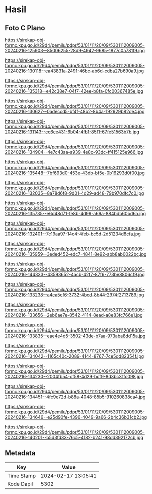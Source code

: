 # Hasil

## Foto C Plano

https://sirekap-obj-formc.kpu.go.id/29d4/pemilu/pdpr/53/01/11/20/09/5301112009005-20240216-125903--85006255-28d9-4942-9685-1877c0a781f9.jpg

https://sirekap-obj-formc.kpu.go.id/29d4/pemilu/pdpr/53/01/11/20/09/5301112009005-20240216-130118--ea43831a-2491-46bc-ab6d-cdba27b690a9.jpg

https://sirekap-obj-formc.kpu.go.id/29d4/pemilu/pdpr/53/01/11/20/09/5301112009005-20240216-135318--e42c38e7-04f7-42ee-b8fa-0fc00367485e.jpg

https://sirekap-obj-formc.kpu.go.id/29d4/pemilu/pdpr/53/01/11/20/09/5301112009005-20240216-130627--0adeccd5-bf4f-48b2-8b4a-192929b82de4.jpg

https://sirekap-obj-formc.kpu.go.id/29d4/pemilu/pdpr/53/01/11/20/09/5301112009005-20240216-131143--cc6ee431-6b04-4fb1-85f1-67fe51563b7b.jpg

https://sirekap-obj-formc.kpu.go.id/29d4/pemilu/pdpr/53/01/11/20/09/5301112009005-20240216-134904--4e7c43aa-a939-4e8c-93dc-ff415125e966.jpg

https://sirekap-obj-formc.kpu.go.id/29d4/pemilu/pdpr/53/01/11/20/09/5301112009005-20240216-135448--7bf693d0-453e-43db-bf5e-0b16293d0f00.jpg

https://sirekap-obj-formc.kpu.go.id/29d4/pemilu/pdpr/53/01/11/20/09/5301112009005-20240216-132035--8a78d6f8-9d01-4d29-ad48-79b970dfc7c0.jpg

https://sirekap-obj-formc.kpu.go.id/29d4/pemilu/pdpr/53/01/11/20/09/5301112009005-20240216-135735--e6d48d71-fe8b-4d99-a69a-884bdb60bd6a.jpg

https://sirekap-obj-formc.kpu.go.id/29d4/pemilu/pdpr/53/01/11/20/09/5301112009005-20240216-132401--7c19aa97-14c4-4feb-bc5d-2d51234d8cfa.jpg

https://sirekap-obj-formc.kpu.go.id/29d4/pemilu/pdpr/53/01/11/20/09/5301112009005-20240216-135959--3eded452-edc7-4841-8e92-abb8ab0022bc.jpg

https://sirekap-obj-formc.kpu.go.id/29d4/pemilu/pdpr/53/01/11/20/09/5301112009005-20240216-144333--43593652-4acb-42f7-87f6-773be8806cf9.jpg

https://sirekap-obj-formc.kpu.go.id/29d4/pemilu/pdpr/53/01/11/20/09/5301112009005-20240216-133238--a4ca5ef6-3732-4bcd-8b44-2974f2713789.jpg

https://sirekap-obj-formc.kpu.go.id/29d4/pemilu/pdpr/53/01/11/20/09/5301112009005-20240216-133656--2eb6ae7e-8542-4114-8ead-a8e83fc766e1.jpg

https://sirekap-obj-formc.kpu.go.id/29d4/pemilu/pdpr/53/01/11/20/09/5301112009005-20240216-133835--eae4e4d5-3502-43de-b7aa-973aba8dd15a.jpg

https://sirekap-obj-formc.kpu.go.id/29d4/pemilu/pdpr/53/01/11/20/09/5301112009005-20240216-134042--1165c40c-2089-4144-8767-7ce5dd82354f.jpg

https://sirekap-obj-formc.kpu.go.id/29d4/pemilu/pdpr/53/01/11/20/09/5301112009005-20240216-134230--2004fb54-cf58-4d29-bcf9-8d3bc31fc098.jpg

https://sirekap-obj-formc.kpu.go.id/29d4/pemilu/pdpr/53/01/11/20/09/5301112009005-20240216-134451--4fc9e72d-b88a-4048-85b5-910260838ca4.jpg

https://sirekap-obj-formc.kpu.go.id/29d4/pemilu/pdpr/53/01/11/20/09/5301112009005-20240216-134646--e25d90fe-4396-4049-9a66-2b4c36b31cb2.jpg

https://sirekap-obj-formc.kpu.go.id/29d4/pemilu/pdpr/53/01/11/20/09/5301112009005-20240216-140201--b5d3fd33-76c5-4182-b241-98dd392172cb.jpg


## Metadata

| Key        | Value               |
| ---------- | ------------------- |
| Time Stamp | 2024-02-17 13:05:41 |
| Kode Dapil | 5302                |



